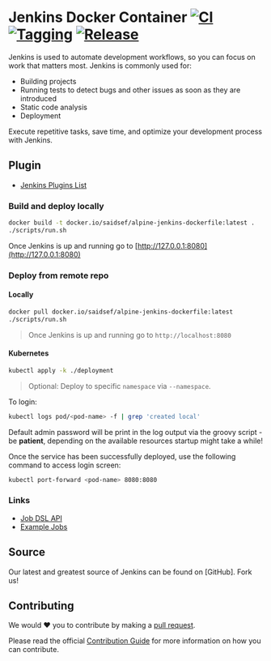 # Jenkins Docker Container [![CI](https://github.com/saidsef/alpine-jenkins-dockerfile/actions/workflows/docker.yml/badge.svg)](#deploy-from-remote-repo) [![Tagging](https://github.com/saidsef/alpine-jenkins-dockerfile/actions/workflows/tagging.yml/badge.svg)](#deploy-from-remote-repo) [![Release](https://github.com/saidsef/alpine-jenkins-dockerfile/actions/workflows/release.yml/badge.svg)](#deploy-from-remote-repo)

Jenkins is used to automate development workflows, so you can focus on work that matters most. Jenkins is commonly used for:

- Building projects
- Running tests to detect bugs and other issues as soon as they are introduced
- Static code analysis
- Deployment

Execute repetitive tasks, save time, and optimize your development process with Jenkins.

## Plugin

- [Jenkins Plugins List](files/plugins.txt)

### Build and deploy locally

```bash
docker build -t docker.io/saidsef/alpine-jenkins-dockerfile:latest .
./scripts/run.sh
```

Once Jenkins is up and running go to [http://127.0.0.1:8080](http://127.0.0.1:8080)

### Deploy from remote repo

#### Locally

```bash
docker pull docker.io/saidsef/alpine-jenkins-dockerfile:latest
./scripts/run.sh
```

> Once Jenkins is up and running go to `http://localhost:8080`

#### Kubernetes

```bash
kubectl apply -k ./deployment
```

> Optional: Deploy to specific `namespace` via `--namespace`.

To login:

```bash
kubectl logs pod/<pod-name> -f | grep 'created local'
```

Default admin password will be print in the log output via the groovy script - be **patient**, depending on the available resources startup might take a while!

Once the service has been successfully deployed, use the following command to access login screen:

```bash
kubectl port-forward <pod-name> 8080:8080
```

### Links

- [Job DSL API](https://jenkinsci.github.io/job-dsl-plugin/)
- [Example Jobs](https://github.com/jenkinsci/pipeline-examples)

## Source

Our latest and greatest source of Jenkins can be found on [GitHub]. Fork us!

## Contributing

We would :heart: you to contribute by making a [pull request](https://github.com/saidsef/alpine-jenkins-dockerfile/pulls).

Please read the official [Contribution Guide](./CONTRIBUTING.md) for more information on how you can contribute.
